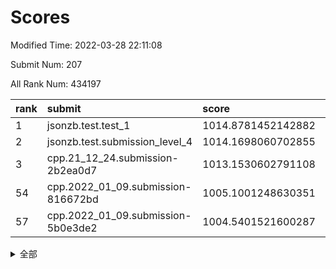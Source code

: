# Scores

Modified Time: 2022-03-28 22:11:08

Submit Num: 207

All Rank Num: 434197

| rank |               submit               |       score        |       sigma        | pk_num |
| :--- | :--------------------------------- | :----------------- | :----------------- | :----- |
| 1    | jsonzb.test.test_1                 | 1014.8781452142882 | 0.8257184804422507 | 8392   |
| 2    | jsonzb.test.submission_level_4     | 1014.1698060702855 | 0.8379643134169915 | 8391   |
| 3    | cpp.21_12_24.submission-2b2ea0d7   | 1013.1530602791108 | 0.796692808379355  | 8389   |
| 54   | cpp.2022_01_09.submission-816672bd | 1005.1001248630351 | 0.7275360480472423 | 8388   |
| 57   | cpp.2022_01_09.submission-5b0e3de2 | 1004.5401521600287 | 0.7299965846950077 | 8385   |


<details>
<summary>全部</summary>

| rank |                 submit                 |       score        |       sigma        | pk_num |
| :--- | :------------------------------------- | :----------------- | :----------------- | :----- |
| 1    | jsonzb.test.test_1                     | 1014.8781452142882 | 0.8257184804422507 | 8392   |
| 2    | jsonzb.test.submission_level_4         | 1014.1698060702855 | 0.8379643134169915 | 8391   |
| 3    | cpp.21_12_24.submission-2b2ea0d7       | 1013.1530602791108 | 0.796692808379355  | 8389   |
| 4    | gobigger.level_3.submission_level_3_43 | 1012.6226818240601 | 0.7834075586445426 | 8394   |
| 5    | gobigger.level_3.submission_level_3_33 | 1011.5700223569162 | 0.7832871842585442 | 8390   |
| 6    | gobigger.level_3.submission_level_3_25 | 1011.5681293810242 | 0.767118667667835  | 8386   |
| 7    | gobigger.level_3.submission_level_3_34 | 1011.3130382633764 | 0.7581137424831305 | 8396   |
| 8    | gobigger.level_3.submission_level_3_22 | 1011.2335254970723 | 0.7741940653311845 | 8393   |
| 9    | gobigger.level_3.submission_level_3_9  | 1011.1897070574126 | 0.7783396419779021 | 8388   |
| 10   | gobigger.level_3.submission_level_3_11 | 1010.9983530144773 | 0.763030290762322  | 8391   |
| 11   | gobigger.level_3.submission_level_3_0  | 1010.7487506890466 | 0.7756537223934821 | 8394   |
| 12   | gobigger.level_3.submission_level_3_37 | 1010.7266904205635 | 0.768239785830475  | 8393   |
| 13   | gobigger.level_3.submission_level_3_6  | 1010.6822503773582 | 0.7711505156159569 | 8391   |
| 14   | gobigger.level_3.submission_level_3_17 | 1010.612304771335  | 0.7857682559990242 | 8387   |
| 15   | gobigger.level_3.submission_level_3_13 | 1010.6117202139574 | 0.7534168197799124 | 8391   |
| 16   | gobigger.level_3.submission_level_3_45 | 1010.57529850931   | 0.7513944234048164 | 8383   |
| 17   | gobigger.level_3.submission_level_3_26 | 1010.5604704593418 | 0.7827428884342129 | 8390   |
| 18   | gobigger.level_3.submission_level_3_46 | 1010.4993268759722 | 0.7750563991864465 | 8390   |
| 19   | gobigger.level_3.submission_level_3_40 | 1010.4871743426066 | 0.7610490073160162 | 8390   |
| 20   | gobigger.level_3.submission_level_3_47 | 1010.4284104200894 | 0.7658275337525546 | 8393   |
| 21   | gobigger.level_3.submission_level_3_48 | 1010.4222751724884 | 0.7734571779236349 | 8391   |
| 22   | gobigger.level_3.submission_level_3_14 | 1010.3678679703518 | 0.7660718656098126 | 8391   |
| 23   | gobigger.level_3.submission_level_3_7  | 1010.3662774045382 | 0.7536302820829227 | 8391   |
| 24   | gobigger.level_3.submission_level_3_15 | 1010.3649253108083 | 0.7788437152881597 | 8389   |
| 25   | gobigger.level_3.submission_level_3_41 | 1010.3627184497855 | 0.761946973691068  | 8392   |
| 26   | gobigger.level_3.submission_level_3_24 | 1010.2286066319432 | 0.7631116652783357 | 8396   |
| 27   | gobigger.level_3.submission_level_3_12 | 1010.1646773917606 | 0.7460724278144469 | 8389   |
| 28   | gobigger.level_3.submission_level_3_31 | 1010.132299471567  | 0.7589192018599983 | 8393   |
| 29   | gobigger.level_3.submission_level_3_8  | 1010.1039102618932 | 0.7587859652828158 | 8385   |
| 30   | gobigger.level_3.submission_level_3_3  | 1010.0509118112358 | 0.7854655330808312 | 8394   |
| 31   | gobigger.level_3.submission_level_3_27 | 1010.039336187622  | 0.763173644441626  | 8392   |
| 32   | gobigger.level_3.submission_level_3_18 | 1009.9560056770802 | 0.739057509091659  | 8393   |
| 33   | gobigger.level_3.submission_level_3_5  | 1009.9192682642723 | 0.7493752869374963 | 8387   |
| 34   | gobigger.level_3.submission_level_3_4  | 1009.8750410554472 | 0.7621977110885636 | 8387   |
| 35   | gobigger.level_3.submission_level_3_10 | 1009.870960283457  | 0.7626107804616583 | 8392   |
| 36   | gobigger.level_3.submission_level_3_49 | 1009.8568393866285 | 0.7627713388352283 | 8393   |
| 37   | gobigger.level_3.submission_level_3_23 | 1009.7208506871455 | 0.7687965539356936 | 8388   |
| 38   | gobigger.level_3.submission_level_3_19 | 1009.5660635325597 | 0.7335543878782447 | 8390   |
| 39   | gobigger.level_3.submission_level_3_44 | 1009.5137352946974 | 0.7533073636618058 | 8393   |
| 40   | gobigger.level_3.submission_level_3_1  | 1009.5029582784078 | 0.7580012202633452 | 8392   |
| 41   | gobigger.level_3.submission_level_3_32 | 1009.4983212724586 | 0.7690785189472208 | 8384   |
| 42   | gobigger.level_3.submission_level_3_20 | 1009.4487141986796 | 0.7582988878889909 | 8389   |
| 43   | gobigger.level_3.submission_level_3_16 | 1009.447197989188  | 0.7485667856403715 | 8394   |
| 44   | gobigger.level_3.submission_level_3_36 | 1009.3846901369246 | 0.7399350016598977 | 8393   |
| 45   | gobigger.level_3.submission_level_3_39 | 1009.2717930658564 | 0.7397699027870231 | 8381   |
| 46   | gobigger.level_3.submission_level_3_21 | 1009.224478138158  | 0.7521946774856737 | 8383   |
| 47   | gobigger.level_3.submission_level_3_2  | 1009.2121039178552 | 0.7568580207232677 | 8391   |
| 48   | gobigger.level_3.submission_level_3_29 | 1009.2037607775802 | 0.7656538725539803 | 8393   |
| 49   | gobigger.level_3.submission_level_3_30 | 1009.1142503995383 | 0.766336090255242  | 8385   |
| 50   | gobigger.level_3.submission_level_3_35 | 1008.9339251343755 | 0.7527458470619135 | 8387   |
| 51   | gobigger.level_3.submission_level_3_42 | 1008.8382640363604 | 0.7426923668509311 | 8393   |
| 52   | gobigger.level_3.submission_level_3_38 | 1008.7678193518941 | 0.7443339274427468 | 8390   |
| 53   | gobigger.level_3.submission_level_3_28 | 1008.7629678365596 | 0.7547509188552389 | 8390   |
| 54   | cpp.2022_01_09.submission-816672bd     | 1005.1001248630351 | 0.7275360480472423 | 8388   |
| 55   | gobigger.level_1.submission_level_1_47 | 1004.8025760257137 | 0.7255394094106482 | 8389   |
| 56   | gobigger.level_1.submission_level_1_49 | 1004.5421082728766 | 0.7062745608072558 | 8391   |
| 57   | cpp.2022_01_09.submission-5b0e3de2     | 1004.5401521600287 | 0.7299965846950077 | 8385   |
| 58   | gobigger.level_1.submission_level_1_41 | 1004.377550997122  | 0.7353188703911129 | 8390   |
| 59   | gobigger.level_1.submission_level_1_20 | 1004.2498368944393 | 0.7158426808129256 | 8389   |
| 60   | gobigger.level_1.submission_level_1_4  | 1004.196941012989  | 0.7192367333003955 | 8393   |
| 61   | gobigger.level_1.submission_level_1_5  | 1004.0412895221234 | 0.7113386639026822 | 8392   |
| 62   | gobigger.level_1.submission_level_1_42 | 1004.0349658731228 | 0.7233651286454913 | 8390   |
| 63   | gobigger.level_1.submission_level_1_15 | 1003.8293969729446 | 0.7152292825051147 | 8388   |
| 64   | gobigger.level_1.submission_level_1_8  | 1003.70987878373   | 0.7188410006719419 | 8395   |
| 65   | gobigger.level_1.submission_level_1_33 | 1003.639859241134  | 0.7125334745789558 | 8389   |
| 66   | gobigger.level_1.submission_level_1_26 | 1003.6178080098002 | 0.7149377222260959 | 8388   |
| 67   | gobigger.level_1.submission_level_1_1  | 1003.596901979089  | 0.7109966973302038 | 8393   |
| 68   | gobigger.level_1.submission_level_1_2  | 1003.5599652095282 | 0.7228551229542971 | 8392   |
| 69   | gobigger.level_1.submission_level_1_0  | 1003.5106999902333 | 0.7244940251663529 | 8387   |
| 70   | gobigger.level_1.submission_level_1_27 | 1003.4692773456306 | 0.7142418697686086 | 8388   |
| 71   | gobigger.level_1.submission_level_1_13 | 1003.4296284400915 | 0.7005686633847898 | 8388   |
| 72   | gobigger.level_1.submission_level_1_36 | 1003.4143007920142 | 0.7188296256523923 | 8393   |
| 73   | gobigger.level_1.submission_level_1_28 | 1003.3223435681017 | 0.7127631866320098 | 8392   |
| 74   | gobigger.level_1.submission_level_1_30 | 1003.2183507586797 | 0.7164752022526432 | 8391   |
| 75   | gobigger.level_1.submission_level_1_10 | 1003.21108159385   | 0.7159284870360527 | 8390   |
| 76   | gobigger.level_1.submission_level_1_34 | 1003.168880382737  | 0.7181425130333502 | 8394   |
| 77   | gobigger.level_1.submission_level_1_12 | 1003.1558762802717 | 0.7223711820925206 | 8389   |
| 78   | gobigger.level_1.submission_level_1_43 | 1003.1027430648161 | 0.7137097181008341 | 8391   |
| 79   | gobigger.level_1.submission_level_1_3  | 1003.0364480428907 | 0.710738450154552  | 8391   |
| 80   | gobigger.level_1.submission_level_1_6  | 1002.9485008734823 | 0.7135461730758104 | 8386   |
| 81   | gobigger.level_1.submission_level_1_22 | 1002.9435781586981 | 0.7159498006595106 | 8392   |
| 82   | gobigger.level_1.submission_level_1_45 | 1002.8336893267525 | 0.715190277261017  | 8390   |
| 83   | gobigger.level_1.submission_level_1_29 | 1002.7963180615887 | 0.7203382051243654 | 8387   |
| 84   | gobigger.level_1.submission_level_1_40 | 1002.7754912995366 | 0.7176584938119093 | 8389   |
| 85   | gobigger.level_1.submission_level_1_23 | 1002.7233837377668 | 0.7054400208879095 | 8393   |
| 86   | gobigger.level_1.submission_level_1_19 | 1002.6681469201058 | 0.711661755783913  | 8391   |
| 87   | gobigger.level_1.submission_level_1_7  | 1002.602518958089  | 0.7061586874716231 | 8385   |
| 88   | gobigger.level_1.submission_level_1_24 | 1002.5655875409467 | 0.7168354513300279 | 8392   |
| 89   | gobigger.level_1.submission_level_1_18 | 1002.5367366865918 | 0.726541232408332  | 8396   |
| 90   | gobigger.level_1.submission_level_1_17 | 1002.5127751281669 | 0.7215693774367143 | 8391   |
| 91   | gobigger.level_1.submission_level_1_35 | 1002.463780574147  | 0.706191582345938  | 8390   |
| 92   | gobigger.level_1.submission_level_1_46 | 1002.4521743469542 | 0.7179812170518557 | 8392   |
| 93   | gobigger.level_1.submission_level_1_37 | 1002.3926235173196 | 0.7072594827512053 | 8389   |
| 94   | gobigger.level_1.submission_level_1_16 | 1002.3758611132411 | 0.7138165310251352 | 8390   |
| 95   | gobigger.level_1.submission_level_1_32 | 1002.3391556086794 | 0.7250341933839982 | 8394   |
| 96   | gobigger.level_1.submission_level_1_21 | 1002.311401913111  | 0.7252973024056556 | 8390   |
| 97   | gobigger.level_1.submission_level_1_11 | 1002.281663691225  | 0.7159727194627145 | 8389   |
| 98   | gobigger.level_1.submission_level_1_44 | 1002.1767368974424 | 0.720254570097945  | 8393   |
| 99   | gobigger.level_1.submission_level_1_14 | 1002.1683543682908 | 0.7016286898737093 | 8392   |
| 100  | gobigger.level_1.submission_level_1_38 | 1002.1439419430743 | 0.7242763883914547 | 8394   |
| 101  | gobigger.level_1.submission_level_1_9  | 1002.1112050589865 | 0.7078960016793437 | 8393   |
| 102  | gobigger.level_1.submission_level_1_48 | 1001.9563688523135 | 0.7153475365054592 | 8392   |
| 103  | gobigger.level_1.submission_level_1_31 | 1001.8473084161923 | 0.7103301100383748 | 8390   |
| 104  | gobigger.level_1.submission_level_1_39 | 1001.7880176045427 | 0.7029219262011132 | 8391   |
| 105  | gobigger.level_1.submission_level_1_25 | 1001.5823539753943 | 0.7045001700905855 | 8394   |
| 106  | gobigger.random.submission_random_44   | 997.5506027822133  | 0.7005765146105367 | 8389   |
| 107  | gobigger.random.submission_random_27   | 997.5117393364471  | 0.6987689304608629 | 8389   |
| 108  | gobigger.random.submission_random_43   | 997.3217922289298  | 0.7024879612680681 | 8390   |
| 109  | gobigger.random.submission_random_7    | 997.2194689424128  | 0.7258260481229937 | 8390   |
| 110  | gobigger.random.submission_random_45   | 997.1410369271573  | 0.7169651739851729 | 8386   |
| 111  | gobigger.random.submission_random_41   | 997.1374307086718  | 0.7011068668702392 | 8387   |
| 112  | gobigger.random.submission_random_37   | 996.8920986841772  | 0.7043268384977259 | 8393   |
| 113  | gobigger.random.submission_random_19   | 996.7636414235641  | 0.7117862060093529 | 8392   |
| 114  | gobigger.random.submission_random_8    | 996.6232407158612  | 0.7067380414613417 | 8393   |
| 115  | gobigger.random.submission_random_30   | 996.6169826791426  | 0.7031582060855808 | 8389   |
| 116  | gobigger.random.submission_random_16   | 996.6157470895419  | 0.7148098294564528 | 8390   |
| 117  | gobigger.random.submission_random_39   | 996.5646027487767  | 0.7097180379523963 | 8394   |
| 118  | gobigger.random.submission_random_32   | 996.5326580452622  | 0.709471696593539  | 8385   |
| 119  | gobigger.random.submission_random_22   | 996.5299246911261  | 0.7105240194054258 | 8391   |
| 120  | gobigger.random.submission_random_24   | 996.2491343312096  | 0.7085761523071819 | 8390   |
| 121  | gobigger.random.submission_random_14   | 996.1747913549733  | 0.7042457483280449 | 8393   |
| 122  | gobigger.random.submission_random_10   | 996.1299273950472  | 0.7146079668397144 | 8392   |
| 123  | gobigger.random.submission_random_34   | 996.12621667584    | 0.7056265115772026 | 8388   |
| 124  | gobigger.random.submission_random_3    | 996.0723929721955  | 0.7143335376183717 | 8389   |
| 125  | gobigger.random.submission_random_46   | 996.0703180652959  | 0.7132217000761271 | 8391   |
| 126  | gobigger.random.submission_random_29   | 996.0382776546996  | 0.706868398657861  | 8390   |
| 127  | gobigger.random.submission_random_13   | 996.0126097405564  | 0.7166192424431076 | 8394   |
| 128  | gobigger.random.submission_random_4    | 995.9478401097597  | 0.7137992210058808 | 8391   |
| 129  | gobigger.random.submission_random_25   | 995.9446324757733  | 0.7166635198326374 | 8391   |
| 130  | gobigger.random.submission_random_18   | 995.9323017572335  | 0.7066137675395856 | 8393   |
| 131  | gobigger.random.submission_random_15   | 995.8805787117109  | 0.7151733378488281 | 8389   |
| 132  | gobigger.random.submission_random_49   | 995.8794560457362  | 0.7017036149856684 | 8388   |
| 133  | gobigger.random.submission_random_28   | 995.871504158862   | 0.70803058987065   | 8388   |
| 134  | gobigger.random.submission_random_6    | 995.84297522814    | 0.6942697114585931 | 8391   |
| 135  | gobigger.random.submission_random_9    | 995.7291645290475  | 0.6987797567105817 | 8387   |
| 136  | gobigger.random.submission_random_0    | 995.615043169401   | 0.7105970251005858 | 8386   |
| 137  | gobigger.random.submission_random_35   | 995.6042323058674  | 0.714050098395309  | 8394   |
| 138  | gobigger.random.submission_random_11   | 995.5628502276502  | 0.7172267513026508 | 8391   |
| 139  | gobigger.random.submission_random_36   | 995.5490885364158  | 0.7078558181324206 | 8390   |
| 140  | gobigger.random.submission_random_38   | 995.5236149665374  | 0.7168875756181343 | 8391   |
| 141  | gobigger.random.submission_random_48   | 995.5196225982786  | 0.7168947239661145 | 8391   |
| 142  | gobigger.random.submission_random_31   | 995.4788717005906  | 0.699812333961788  | 8390   |
| 143  | gobigger.random.submission_random_40   | 995.4760292723206  | 0.7145234473183041 | 8395   |
| 144  | gobigger.random.submission_random_5    | 995.4741635313272  | 0.7095246305506516 | 8386   |
| 145  | gobigger.random.submission_random_20   | 995.4617196445894  | 0.7049275293989268 | 8390   |
| 146  | gobigger.random.submission_random_12   | 995.4293229696807  | 0.7062451639381248 | 8389   |
| 147  | gobigger.random.submission_random_47   | 995.4015195361329  | 0.7135210576260282 | 8389   |
| 148  | gobigger.random.submission_random_23   | 995.3094208049589  | 0.7002907996804951 | 8392   |
| 149  | gobigger.random.submission_random_26   | 995.1592035084911  | 0.7055132997131309 | 8390   |
| 150  | gobigger.random.submission_random_17   | 995.0532100290726  | 0.7264871781932131 | 8393   |
| 151  | gobigger.random.submission_random_33   | 995.0083217494105  | 0.7136854550548163 | 8396   |
| 152  | gobigger.random.submission_random_21   | 994.9669431513556  | 0.7067181368316655 | 8382   |
| 153  | gobigger.random.submission_random_1    | 994.8450085521073  | 0.7166372963017935 | 8387   |
| 154  | gobigger.random.submission_random_2    | 994.803531273751   | 0.7079932471504037 | 8397   |
| 155  | gobigger.level_2.submission_level_2_28 | 994.169154611507   | 0.7257008157420616 | 8390   |
| 156  | gobigger.level_2.submission_level_2_43 | 993.9638415232827  | 0.7127882616300415 | 8392   |
| 157  | gobigger.level_2.submission_level_2_39 | 993.7374924077552  | 0.7235181431001263 | 8391   |
| 158  | gobigger.level_2.submission_level_2_8  | 993.6608090345696  | 0.7435428611058648 | 8384   |
| 159  | gobigger.random.submission_random_42   | 993.6510902867201  | 0.7410350425913748 | 8392   |
| 160  | gobigger.level_2.submission_level_2_0  | 993.6216771966818  | 0.7297434302807336 | 8386   |
| 161  | gobigger.level_2.submission_level_2_9  | 993.5560392643472  | 0.70950889727157   | 8387   |
| 162  | gobigger.level_2.submission_level_2_45 | 993.3463004046138  | 0.7372057248780713 | 8391   |
| 163  | gobigger.level_2.submission_level_2_15 | 993.3099200214932  | 0.748424883241475  | 8382   |
| 164  | gobigger.level_2.submission_level_2_47 | 993.1181436650324  | 0.7387617125300181 | 8396   |
| 165  | gobigger.level_2.submission_level_2_12 | 993.1057105476489  | 0.7119228745104529 | 8390   |
| 166  | gobigger.level_2.submission_level_2_35 | 993.1040261600959  | 0.7268609747804445 | 8393   |
| 167  | gobigger.level_2.submission_level_2_10 | 993.0906974946712  | 0.7327837795753173 | 8391   |
| 168  | gobigger.level_2.submission_level_2_31 | 993.0243241360579  | 0.7348733506503694 | 8393   |
| 169  | gobigger.level_2.submission_level_2_44 | 993.0109467275615  | 0.7317273140914369 | 8392   |
| 170  | gobigger.level_2.submission_level_2_13 | 992.9861718299892  | 0.7256862889027661 | 8391   |
| 171  | gobigger.level_2.submission_level_2_1  | 992.9476205401585  | 0.7351784366996832 | 8384   |
| 172  | gobigger.level_2.submission_level_2_6  | 992.8974964018796  | 0.7321640326029876 | 8388   |
| 173  | gobigger.level_2.submission_level_2_11 | 992.8167693437897  | 0.7511909113501768 | 8392   |
| 174  | gobigger.level_2.submission_level_2_49 | 992.8100588408306  | 0.7375480877670147 | 8382   |
| 175  | gobigger.level_2.submission_level_2_34 | 992.8008915224714  | 0.7345630523993343 | 8393   |
| 176  | gobigger.level_2.submission_level_2_4  | 992.7611735723616  | 0.7361670846467835 | 8391   |
| 177  | gobigger.level_2.submission_level_2_30 | 992.7496000015353  | 0.7401902567600243 | 8389   |
| 178  | gobigger.level_2.submission_level_2_37 | 992.6876591143431  | 0.7364772560512401 | 8389   |
| 179  | gobigger.level_2.submission_level_2_18 | 992.4273578575946  | 0.7358790841345428 | 8392   |
| 180  | gobigger.level_2.submission_level_2_16 | 992.3625846302318  | 0.7366507104753467 | 8388   |
| 181  | gobigger.level_2.submission_level_2_46 | 992.3230305848175  | 0.7462123763624814 | 8390   |
| 182  | gobigger.level_2.submission_level_2_42 | 992.2546951546791  | 0.7461475943264563 | 8389   |
| 183  | gobigger.level_2.submission_level_2_7  | 992.0921643130785  | 0.7391343439102755 | 8394   |
| 184  | gobigger.level_2.submission_level_2_2  | 991.949991787358   | 0.7448618286263895 | 8389   |
| 185  | gobigger.level_2.submission_level_2_3  | 991.8726641653263  | 0.7402313833464067 | 8392   |
| 186  | gobigger.level_2.submission_level_2_40 | 991.863630832177   | 0.7389852497825382 | 8391   |
| 187  | gobigger.level_2.submission_level_2_27 | 991.8535751541895  | 0.7361512836734576 | 8393   |
| 188  | gobigger.level_2.submission_level_2_48 | 991.829825244316   | 0.7523816820328831 | 8388   |
| 189  | gobigger.level_2.submission_level_2_21 | 991.8142789609313  | 0.763239001989604  | 8398   |
| 190  | gobigger.level_2.submission_level_2_20 | 991.7910977885906  | 0.749407400596004  | 8394   |
| 191  | gobigger.level_2.submission_level_2_24 | 991.5797257009347  | 0.7430587161749371 | 8391   |
| 192  | gobigger.level_2.submission_level_2_41 | 991.4572025046497  | 0.7362399399289559 | 8391   |
| 193  | gobigger.level_2.submission_level_2_17 | 991.4291673773821  | 0.7570560333776387 | 8390   |
| 194  | gobigger.level_2.submission_level_2_22 | 991.4164632389402  | 0.744771293125011  | 8388   |
| 195  | gobigger.level_2.submission_level_2_19 | 991.4092413437548  | 0.7604684749907717 | 8390   |
| 196  | gobigger.level_2.submission_level_2_32 | 991.2278118749435  | 0.7437086951863077 | 8391   |
| 197  | gobigger.level_2.submission_level_2_33 | 991.205446113897   | 0.7630079214426172 | 8396   |
| 198  | gobigger.level_2.submission_level_2_23 | 991.1853058160381  | 0.7656704653085209 | 8388   |
| 199  | gobigger.level_2.submission_level_2_29 | 991.1466661054604  | 0.7500898786372596 | 8394   |
| 200  | gobigger.level_2.submission_level_2_14 | 991.1410756590382  | 0.756479556728915  | 8388   |
| 201  | gobigger.level_2.submission_level_2_25 | 991.1238839113103  | 0.7558827615042419 | 8386   |
| 202  | gobigger.level_2.submission_level_2_36 | 991.0142037775449  | 0.7478772828521495 | 8384   |
| 203  | gobigger.level_2.submission_level_2_38 | 990.778901682185   | 0.7500213678088151 | 8394   |
| 204  | gobigger.level_2.submission_level_2_5  | 990.6657103906042  | 0.7668108827311162 | 8391   |
| 205  | gobigger.level_2.submission_level_2_26 | 990.5079199708546  | 0.7760274492139123 | 8389   |
| 206  | gobigger.none.submission_none_0        | 980.4036788696241  | 1.206378977276898  | 8387   |
| 207  | gobigger.none.submission_none_1        | 977.0901185120415  | 1.4459110201310772 | 8390   |

</details>